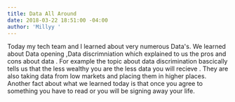 ```yaml
---
title: Data All Around
date: 2018-03-22 18:51:00 -04:00
author: 'Millyy '
---
```


Today my tech team and I learned about very numerous Data's. We learned about Data opening ,Data discrimniation which explained to us the pros and cons about data . For example the topic about data discrimination bascically tells us that the less wealthy you are the less data you will recieve . They are also taking data from low markets and placing them in higher places. Another fact about what we learned today is that once you agree to something you have to read or you will be signing away your life.